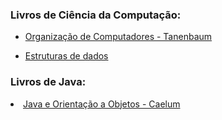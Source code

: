 ### Livros de Ciência da Computação:

* [Organização de Computadores - Tanenbaum](https://github.com/mathsstack/concursos-militares-/blob/main/aeronautica/eaoap/livros/Organiza%C3%A7%C3%A3o%20estruturada%20de%20computadores%20-%20Tanenbaum.pdf)

* [Estruturas de dados]()


### Livros de Java:

<li>
<a href="https://www.alura.com.br/apostila-java-orientacao-objetos/">Java e Orientação a Objetos - Caelum</a>
</li>
